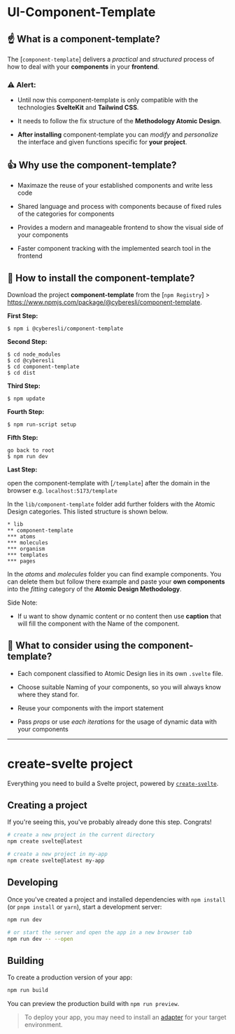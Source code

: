 # UI-Component-Template

## ☝️ What is a component-template?

The [`component-template`] delivers a *practical* and *structured* process of how to deal with your **components** in your **frontend**. 

### ⚠️ Alert:
* Until now this component-template is only compatible with the technologies **SvelteKit** and **Tailwind CSS**.


* It needs to follow the fix structure of the **Methodology Atomic Design**.


* **After installing** component-template you can *modify* and *personalize* the interface and given functions specific for **your project**.

## 👍 Why use the component-template?
* Maximaze the reuse of your established components and write less code


* Shared language and process with components because of fixed rules of the categories for components


* Provides a modern and manageable frontend to show the visual side of your components


* Faster component tracking with the implemented search tool in the frontend


## 🔧 How to install the component-template?

Download the project **component-template** from the [`npm Registry`] > https://www.npmjs.com/package/@cyberesli/component-template. 

**First Step:**
```
$ npm i @cyberesli/component-template
```

**Second Step:**
```
$ cd node_modules
$ cd @cyberesli
$ cd component-template
$ cd dist
```

**Third Step:**
```
$ npm update
```

**Fourth Step:**
```
$ npm run-script setup
```

**Fifth Step:**
```
go back to root 
$ npm run dev
```

**Last Step:**

 open the component-template with [`/template`] after the domain in the browser e.g. `localhost:5173/template`



In the `lib/component-template` folder add further folders with the Atomic Design categories. This listed structure is shown below.

```
* lib
** component-template
*** atoms
*** molecules
*** organism
*** templates
*** pages
```

In the *atoms* and *molecules* folder you can find example components. You can delete them but follow there example and paste your **own components** into the *fitting* category of the **Atomic Design Methodology**.

Side Note:
- If u want to show dynamic content or no content then use **caption** that will fill the component with the Name of the component.

## 📌 What to consider using the component-template?

* Each component classified to Atomic Design lies in its own `.svelte` file.


* Choose suitable Naming of your components, so you will always know where they stand for. 


* Reuse your components with the import statement


* Pass *props* or use *each iterations* for the usage of dynamic data with your components
 
***

# create-svelte project

Everything you need to build a Svelte project, powered by [`create-svelte`](https://github.com/sveltejs/kit/tree/master/packages/create-svelte).

## Creating a project

If you're seeing this, you've probably already done this step. Congrats!

```bash
# create a new project in the current directory
npm create svelte@latest

# create a new project in my-app
npm create svelte@latest my-app
```

## Developing

Once you've created a project and installed dependencies with `npm install` (or `pnpm install` or `yarn`), start a development server:

```bash
npm run dev

# or start the server and open the app in a new browser tab
npm run dev -- --open
```

## Building

To create a production version of your app:

```bash
npm run build
```

You can preview the production build with `npm run preview`.

> To deploy your app, you may need to install an [adapter](https://kit.svelte.dev/docs/adapters) for your target environment.

